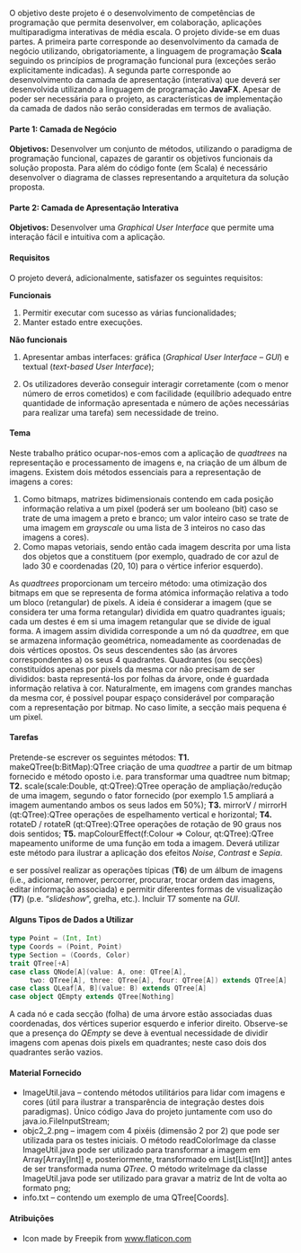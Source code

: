 O objetivo deste projeto é o desenvolvimento de competências de programação que permita desenvolver, em colaboração, aplicações multiparadigma interativas de média escala. O projeto divide-se em duas partes. A primeira parte corresponde ao desenvolvimento da camada de negócio utilizando, obrigatoriamente, a linguagem de programação **Scala** seguindo os princípios de programação funcional pura (exceções serão explicitamente indicadas). A segunda parte corresponde ao desenvolvimento da camada de apresentação (interativa) que deverá ser desenvolvida utilizando a linguagem de programação **JavaFX**. Apesar de poder ser necessária para o projeto, as características de implementação da camada de dados não serão consideradas em termos de avaliação.

#### **Parte 1: Camada de Negócio**

**Objetivos:** Desenvolver um conjunto de métodos, utilizando o paradigma de programação funcional, capazes de garantir os objetivos funcionais da solução proposta. Para além do código fonte (em Scala) é necessário desenvolver o diagrama de classes representando a arquitetura da solução proposta.

#### **Parte 2: Camada de Apresentação Interativa**

**Objetivos:** Desenvolver uma *Graphical User Interface* que permite uma interação fácil e intuitiva com a aplicação.

#### **Requisitos**

O projeto deverá, adicionalmente, satisfazer os seguintes requisitos:

**Funcionais**

1. Permitir executar com sucesso as várias funcionalidades;
2. Manter estado entre execuções.

**Não funcionais**

1. Apresentar ambas interfaces: gráfica (*Graphical User Interface – GUI*) e textual (*text-based User Interface*);

2. Os utilizadores deverão conseguir interagir corretamente (com o menor número de erros cometidos) e com facilidade (equilíbrio adequado entre quantidade de informação apresentada e número de ações necessárias para realizar uma tarefa) sem necessidade de treino.

#### Tema

Neste trabalho prático ocupar-nos-emos com a aplicação de *quadtrees* na representação e processamento de imagens e, na criação de um álbum de imagens.
Existem dois métodos essenciais para a representação de imagens a cores:

1. Como bitmaps, matrizes bidimensionais contendo em cada posição informação relativa a um pixel (poderá ser um booleano (bit) caso se trate de uma imagem a preto e branco; um valor inteiro caso se trate de uma imagem em *grayscale* ou uma lista de 3 inteiros no caso das imagens a cores).
2. Como mapas vetoriais, sendo então cada imagem descrita por uma lista dos objetos que a constituem (por exemplo, quadrado de cor azul de lado 30 e coordenadas (20, 10) para o vértice inferior esquerdo).

As *quadtrees* proporcionam um terceiro método: uma otimização dos bitmaps em que se representa de forma atómica informação relativa a todo um bloco (retangular) de pixels. A ideia é considerar a imagem (que se considera ter uma forma retangular) dividida em quatro quadrantes iguais; cada um destes é em si uma imagem retangular que se divide de igual forma. A imagem assim dividida corresponde a um nó da *quadtree*, em que se armazena informação geométrica, nomeadamente as coordenadas de dois vértices opostos. Os seus descendentes são (as árvores correspondentes a) os seus 4 quadrantes. Quadrantes (ou secções) constituídos apenas por pixels da mesma cor não precisam de ser divididos: basta representá-los por folhas da árvore, onde é guardada informação relativa à cor. Naturalmente, em imagens com grandes manchas da mesma cor, é possível poupar espaço considerável por comparação com a representação por bitmap. No caso limite, a secção mais pequena é um pixel.

#### Tarefas

Pretende-se escrever os seguintes métodos:
**T1.** makeQTree(b:BitMap):QTree criação de uma *quadtree* a partir de um bitmap fornecido e método oposto i.e. para transformar uma quadtree num bitmap;
**T2.** scale(scale:Double, qt:QTree):QTree operação de ampliação/redução de uma imagem, segundo o fator fornecido (por exemplo 1.5 ampliará a imagem aumentando ambos os seus lados em 50%);
**T3.** mirrorV / mirrorH (qt:QTree):QTree operações de espelhamento vertical e horizontal;
**T4.** rotateD / rotateR (qt:QTree):QTree operações de rotação de 90 graus nos dois sentidos;
**T5.** mapColourEffect(f:Colour => Colour, qt:QTree):QTree mapeamento uniforme de uma função em toda a imagem. Deverá utilizar este método para ilustrar a aplicação dos efeitos *Noise*, *Contrast* e *Sepia*.

e ser possível realizar as operações típicas (**T6**) de um álbum de imagens (i.e., adicionar, remover, percorrer, procurar, trocar ordem das imagens, editar informação associada) e permitir diferentes formas de visualização (**T7**) (p.e. “*slideshow*”, grelha, etc.). Incluir T7 somente na *GUI*.

#### Alguns Tipos de Dados a Utilizar

```scala
type Point = (Int, Int)
type Coords = (Point, Point)
type Section = (Coords, Color)
trait QTree[+A]
case class QNode[A](value: A, one: QTree[A], 
     two: QTree[A], three: QTree[A], four: QTree[A]) extends QTree[A]
case class QLeaf[A, B](value: B) extends QTree[A]
case object QEmpty extends QTree[Nothing]
```

A cada nó e cada secção (folha) de uma árvore estão associadas duas coordenadas, dos vértices superior esquerdo e inferior direito. Observe-se que a presença do *QEmpty* se deve à eventual necessidade de dividir imagens com apenas dois pixels em quadrantes; neste caso dois dos quadrantes serão vazios.

#### Material Fornecido

- ImageUtil.java – contendo métodos utilitários para lidar com imagens e cores (útil para ilustrar a transparência de integração destes dois paradigmas). Único código Java do projeto juntamente com uso do java.io.FileInputStream;
- objc2_2.png – imagem com 4 pixéis (dimensão 2 por 2) que pode ser utilizada para os testes iniciais. O método readColorImage da classe ImageUtil.java pode ser utilizado para transformar a imagem em Array[Array[Int]] e, posteriormente, transformado em List[List[Int]] antes de ser transformada numa *QTree*. O método writeImage da classe ImageUtil.java pode ser utilizado para gravar a matriz de Int de volta ao formato png;
- info.txt – contendo um exemplo de uma QTree[Coords].

#### Atribuições

- Icon made by Freepik from www.flaticon.com
